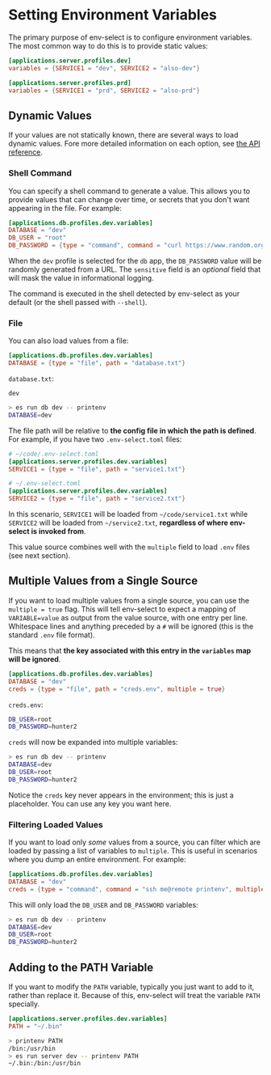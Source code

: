 # Setting Environment Variables

The primary purpose of env-select is to configure environment variables. The most common way to do this is to provide static values:

```toml
[applications.server.profiles.dev]
variables = {SERVICE1 = "dev", SERVICE2 = "also-dev"}

[applications.server.profiles.prd]
variables = {SERVICE1 = "prd", SERVICE2 = "also-prd"}
```

## Dynamic Values

If your values are not statically known, there are several ways to load dynamic values. Fore more detailed information on each option, see [the API reference](../api/value_source.md).

### Shell Command

You can specify a shell command to generate a value. This allows you to provide values that can change over time, or secrets that you don't want appearing in the file. For example:

```toml
[applications.db.profiles.dev.variables]
DATABASE = "dev"
DB_USER = "root"
DB_PASSWORD = {type = "command", command = "curl https://www.random.org/strings/?format=plain&len=10&num=1&loweralpha=on", sensitive = true}
```

When the `dev` profile is selected for the `db` app, the `DB_PASSWORD` value will be randomly generated from a URL. The `sensitive` field is an _optional_ field that will mask the value in informational logging.

The command is executed in the shell detected by env-select as your default (or the shell passed with `--shell`).

### File

You can also load values from a file:

```toml
[applications.db.profiles.dev.variables]
DATABASE = {type = "file", path = "database.txt"}
```

`database.txt`:

```
dev
```

```sh
> es run db dev -- printenv
DATABASE=dev
```

The file path will be relative to **the config file in which the path is defined**. For example, if you have two `.env-select.toml` files:

```toml
# ~/code/.env-select.toml
[applications.server.profiles.dev.variables]
SERVICE1 = {type = "file", path = "service1.txt"}
```

```toml
# ~/.env-select.toml
[applications.server.profiles.dev.variables]
SERVICE2 = {type = "file", path = "service2.txt"}
```

In this scenario, `SERVICE1` will be loaded from `~/code/service1.txt` while `SERVICE2` will be loaded from `~/service2.txt`, **regardless of where env-select is invoked from**.

This value source combines well with the `multiple` field to load `.env` files (see next section).

## Multiple Values from a Single Source

If you want to load multiple values from a single source, you can use the `multiple = true` flag. This will tell env-select to expect a mapping of `VARIABLE=value` as output from the value source, with one entry per line. Whitespace lines and anything preceded by a `#` will be ignored (this is the standard `.env` file format).

This means that **the key associated with this entry in the `variables` map will be ignored**.

```toml
[applications.db.profiles.dev.variables]
DATABASE = "dev"
creds = {type = "file", path = "creds.env", multiple = true}
```

`creds.env`:

```sh
DB_USER=root
DB_PASSWORD=hunter2
```

`creds` will now be expanded into multiple variables:

```sh
> es run db dev -- printenv
DATABASE=dev
DB_USER=root
DB_PASSWORD=hunter2
```

Notice the `creds` key never appears in the environment; this is just a placeholder. You can use any key you want here.

### Filtering Loaded Values

If you want to load only _some_ values from a source, you can filter which are loaded by passing a list of variables to `multiple`. This is useful in scenarios where you dump an entire environment. For example:

```toml
[applications.db.profiles.dev.variables]
DATABASE = "dev"
creds = {type = "command", command = "ssh me@remote printenv", multiple = ["DB_USER", "DB_PASSWORD"]}
```

This will only load the `DB_USER` and `DB_PASSWORD` variables:

```sh
> es run db dev -- printenv
DATABASE=dev
DB_USER=root
DB_PASSWORD=hunter2
```

## Adding to the PATH Variable

If you want to modify the `PATH` variable, typically you just want to add to it, rather than replace it. Because of this, env-select will treat the variable `PATH` specially.

```toml
[applications.server.profiles.dev.variables]
PATH = "~/.bin"
```

```sh
> printenv PATH
/bin:/usr/bin
> es run server dev -- printenv PATH
~/.bin:/bin:/usr/bin
```
